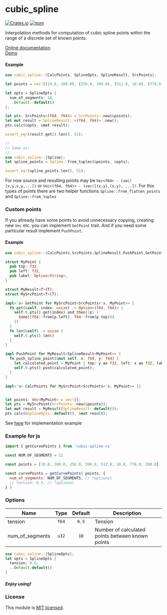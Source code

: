 # cubic_spline

[![Crates.io](https://img.shields.io/crates/v/cubic_spline.svg)](https://crates.io/crates/cubic_spline/)
[![npm](https://img.shields.io/npm/v/cubic-spline-rs.svg?style=flat)](https://www.npmjs.com/package/cubic-spline-rs)

Interpolation methods for computation of cubic spline points within the range of a discrete set of known points.

[Online documentation](https://docs.rs/cubic_spline/0.9.0/cubic_spline/)
<br />
[Demo](https://emgyrz.github.io/cubic_spline/)


#### Example
```rust
use cubic_spline::{CalcPoints, SplineOpts, SplineResult, SrcPoints};

let points = vec![(10.0, 200.0), (256.0, 390.0), (512.0, 10.0), (778.0, 200.0)];

let opts = SplineOpts {
  num_of_segments: 16,
  ..Default::default()
};

let pts: SrcPoints<(f64, f64)> = SrcPoints::new(&points);
let mut result = SplineResult::<(f64, f64)>::new();
pts.calc(&opts, &mut result);

assert_eq!(result.get().len(), 51);

//
// Same as:
//
use cubic_spline::{Spline};
let spline_points = Spline::from_tuples(&points, &opts);

assert_eq!(spline_points.len(), 51);
```



For now source and resulting points may be `Vec<f64> - (vec![x,y,x,y,...])` or `Vec<(f64, f64)> - (vec![(x,y),(x,y), ...])`.
For this types of points there are two helper functions `Spline::from_flatten_points` and `Spline::from_tuples`


### Custom points

If you allready have some points to avoid unnecessary copying, creating new `Vec` etc. you can implement `GetPoint` trait. And if you need some particular result implement `PushPoint`.
#### Example
```rust
use cubic_spline::{CalcPoints,SrcPoints,SplineResult,PushPoint,GetPoint,SplineOpts};

struct MyPoint {
  pub top: f32,
  pub left: f32,
  pub label: Option<String>,
}

struct MyResult<T>(T);
struct MySrcPoint<T>(T);

impl<'a> GetPoint for MySrcPoint<SrcPoints<'a, MyPoint>> {
  fn get(&self, index: usize) -> Option<(f64, f64)> {
    self.0.pts().get(index).and_then(|p| {
      Some((f64::from(p.left), f64::from(p.top)))
    })
  }
  fn len(&self) -> usize {
    self.0.pts().len()
  }
}

impl PushPoint for MyResult<SplineResult<MyPoint>> {
  fn push_spline_point(&mut self, x: f64, y: f64) {
    let calculated_point = MyPoint { top: y as f32, left: x as f32, label: None };
    self.0.pts().push(calculated_point);
  }
}

impl<'a> CalcPoints for MySrcPoint<SrcPoints<'a, MyPoint>> {}


let points: Vec<MyPoint> = vec![];
let pts = MySrcPoint(SrcPoints::new(&points));
let mut result = MyResult(SplineResult::default());
pts.calc(&SplineOpts::default(), &mut result);

```

See [here](https://github.com/emgyrz/cubic_spline/tree/master/src/impls) for implementation example


### Example for js
```js
import { getCurvePoints } from 'cubic-spline-rs'

const NUM_OF_SEGMENTS = 22

const points = [10.0, 200.0, 256.0, 390.0, 512.0, 10.0, 778.0, 200.0]

const curvePoints = getCurvePoints( points, {
  num_of_segments: NUM_OF_SEGMENTS, // *optional
  // tension: 0.5, // *optional
} )

```


### Options
| Name                     |  Type  | Default | Description                                                           |
|--------------------------|:------:|:-------:|-----------------------------------------------------------------------|
| tension                  | `f64`  |  `0.5`  | Tension                                                               |
| num_of_segments          | `u32`  |  `16`   | Number of calculated points between known points                      |

```rust
use cubic_spline::{SplineOpts};
let opts = SplineOpts {
  tension: 0.6,
  ..Default.default()
}
```



##### Enjoy using!

### License

This module is [MIT licensed](./LICENSE).


